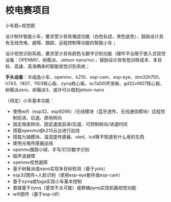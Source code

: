 # 校电赛项目

小车题+视觉题

设计制作智能小车，要求至少具有循迹功能（白色轨迹，黑色底色），鼓励设计具有无线充电、避障、跟踪、远程控制等功能的智能小车；

设计视觉识别系统，要求至少具有颜色与数字识别功能（硬件平台限于嵌入式视觉设备：OPENMV、树莓派、Jetson nano/nx），鼓励设计具有低训练成本、多目标、高速、高准确率的智能视觉识别系统；

**手头设备**：半成品小车、openmv、k210、esp-cam、esp-eye、stm32h750、h743、f407、f103核心板、zynq核心板、xc7a50t开发板、gd32vf407核心板、树莓派zero、树莓派3、或许可以借到jetson nano

（待定）小车基本功能：

* 使用wifi（esp32、esp8266）/无线模块（蓝牙透传、无线通信模块）远程控制前进、后退、原地转向
* 固定角度转向、固定速度前进/后退、可控制转向/进退时间
* 搭载openmv或k210云台进行巡线
* 搭载九轴模块、温湿度传感器、oled、lcd等不知道有什么用的东西
* 使用光电传感器巡线
* openmv跟踪小球、手写/打印数字识别
* 超声波避障
* openmv视觉避障
* 基于树莓派或nano实现多目标检测（基于yolo）
* esp32图传+人脸识别（使用esp-eye套件或esp-cam）
* 基于zynq或fpga实现小车基本控制
* 直接基于zynq（感觉不太可能）或移植pynq实现机器视觉功能
* wifi图传（基于esp-idf）



